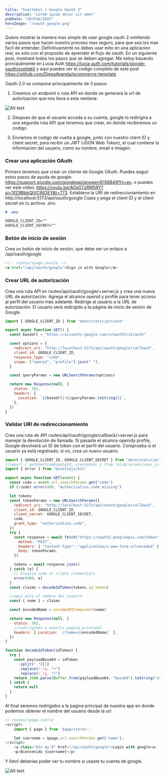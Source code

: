 ```yaml
---
title: "Sveltekit + Google Oauth 2"
description: "Lorem ipsum dolor sit amet"
pubDate: "28/Feb/2025"
heroImage: "/oauth_google.png"
---
```


Quiero mostrar la manera mas simple de usar google oauth 2 omitiendo varios pasos que hacen nuestro proceso mas seguro, para que sea los mas facil de entender. Definitivamente no debes usar esto en una aplicacion real, es solo con el proposito de aprender el flujo de oauth. En un siguiente post, mostraré todos los pasos que se deben agregar. Me estoy basando principalmente en Lucia Auth https://lucia-auth.com/tutorials/google-oauth/sveltekit y aqui puedes ver el codigo completo de este post https://github.com/DiegoAvenda/ecommerce-template

Oauth 2.0 se compone principalmente de 3 pasos:

1. Creamos un endpoint o ruta API en donde se generará la url de autorizacion que nos lleva a esta ventana:

![Alt text](/google-consent-screen.png)

2. Despues de que el usuario acceda a su cuenta, google lo redirigira a una segunda ruta API que tenemos que crear, en donde recibiremos un codigo.

3. Enviamos el codigo de vuelta a google, junto con nuestro client ID y client secret, para recibir un JWT (JSON Web Token), el cual contiene la informacion del usuario, como su nombre, email e imagen.

### Crear una aplicación OAuth

Primero tenemos que crear un cliente de Google OAuth. Puedes seguir estos pasos de ayuda de google:
https://support.google.com/googleapi/answer/6158849?hl=en.
o puedes ver este video: https://youtu.be/AOp5TzRM5RY?si=3fZ9BbbQtVC663EY&t=773.
Establece la URI de redireccionamiento en http://localhost:5173/api/oauth/google Copia y pega el client ID y el client secret en tu archivo .env.

```markdown
# .env

GOOGLE_CLIENT_ID=""
GOOGLE_CLIENT_SECRET=""
```

### Botón de inicio de sesión

Crea un botón de inicio de sesión, que debe ser un enlace a /api/oauth/google

```html
<!-- routes/+page.svelte -->
<a href="/api/oauth/google">Sign in with Google</a>
```

### Crear URL de autorización

Crea una ruta API en routes/api/oauth/google/+server.js y crea una nueva URL de autorización. Agrega el alcance openid y profile para tener acceso al perfil del usuario más adelante. Redirige al usuario a la URL de autorización. El usuario será redirigido a la página de inicio de sesión de Google.

```javascript
import { GOOGLE_CLIENT_ID } from "$env/static/private"

export async function GET() {
  const baseUrl = "https://accounts.google.com/o/oauth2/v2/auth"

  const options = {
    redirect_uri: "http://localhost:5173/api/oauth/google/callback",
    client_id: GOOGLE_CLIENT_ID,
    response_type: "code",
    scope: ["openid", "profile"].join(" "),
  }

  const queryParams = new URLSearchParams(options)

  return new Response(null, {
    status: 302,
    headers: {
      Location: `${baseUrl}?${queryParams.toString()}`,
    },
  })
}
```

### Validar URI de redireccionamiento

Crea una ruta de API routes/api/oauth/google/callback/+server.js para manejar la devolución de llamada. Si pasaste el alcance openidy profile, Google devolverá un ID de token con el perfil del usuario. Comprueba si el usuario ya está registrado; si no, crea un nuevo usuario.

```javascript
import { GOOGLE_CLIENT_ID, GOOGLE_CLIENT_SECRET } from "$env/static/private"
//import { getUserFromGoogleId, createUser } from '$lib/server/user.js';
import { error } from "@sveltejs/kit"

export async function GET(event) {
  const code = event.url.searchParams.get("code")
  if (!code) error(400, "Authorization code missing")

  let tokens
  const tokenParams = new URLSearchParams({
    redirect_uri: "http://localhost:5173/api/oauth/google/callback",
    client_id: GOOGLE_CLIENT_ID,
    client_secret: GOOGLE_CLIENT_SECRET,
    code,
    grant_type: "authorization_code",
  })
  try {
    const response = await fetch("https://oauth2.googleapis.com/token", {
      method: "POST",
      headers: { "Content-Type": "application/x-www-form-urlencoded" },
      body: tokenParams,
    })

    tokens = await response.json()
  } catch (e) {
    // Invalid code or client credentials
    error(400, e)
  }
  const claims = decodeIdToken(tokens.id_token)

  //aqui esta el nombre del usuario
  const { name } = claims

  const encodedName = encodeURIComponent(name)

  return new Response(null, {
    status: 302,
    //redirigimos a nuestra pagina principal
    headers: { Location: `/?name=${encodedName}` },
  })
}

function decodeIdToken(idToken) {
  try {
    const payloadBase64 = idToken
      .split(".")[1]
      .replace(/-/g, "+")
      .replace(/_/g, "/")
    return JSON.parse(Buffer.from(payloadBase64, "base64").toString("utf-8"))
  } catch {
    return null
  }
}
```

Al final seremos redirigidos a la pagina principal de nuestra app en donde podemos obtener el nombre del usuario desde la url

```javascript
// routes/+page.svelte
<script>
	import { page } from '$app/stores';

	let username = $page.url.searchParams.get('name');
</script>
	<a class="btn my-6" href="/api/oauth/google">Login with google<a>
	<p>Bienvenido {username}</p>

```

Y listo! deberias poder ver tu nombre si usaste tu cuenta de google.

![Alt text](/maddox.png)
